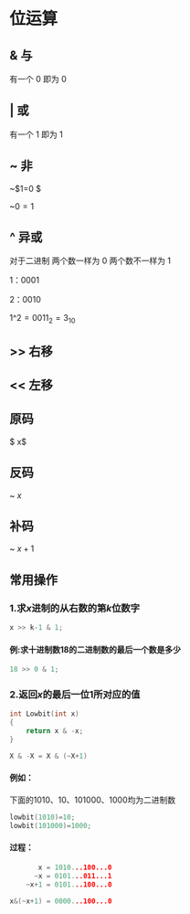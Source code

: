 # 位运算



## & 与 

有一个 $0$ 即为 $0$

## | 或 

有一个 $1$ 即为 $1$

## ~ 非 

~$1=0 $

~$0=1$

## ^ 异或 

对于二进制 两个数一样为 $0$ 两个数不一样为 $1$

$1：0001$

$2：0010$

$1$^$2=0011_{2}=3_{10}$

## >> 右移  

## << 左移

## 原码

$ x$

## 反码 

~ $x$

## 补码

 ~ $x+1$

## 常用操作

### 1.求$x$进制的从右数的第$k$位数字 

```c++
x >> k-1 & 1;
```

#### 例:求十进制数18的二进制数的最后一个数是多少 

```c++
18 >> 0 & 1;
```

### 2.返回$x$的最后一位1所对应的值

```c++
int Lowbit(int x)
{
    return x & -x;
}
```

```c++
X & -X = X & (~X+1)
```

#### 例如：

下面的$1010$、$10$、$101000$、$1000$均为二进制数

```c++
lowbit(1010)=10;
lowbit(101000)=1000;
```

#### 过程：

```c++
       x = 1010...100...0
      ~x = 0101...011...1
    ~x+1 = 0101...100...0

x&(~x+1) = 0000...100...0
```



